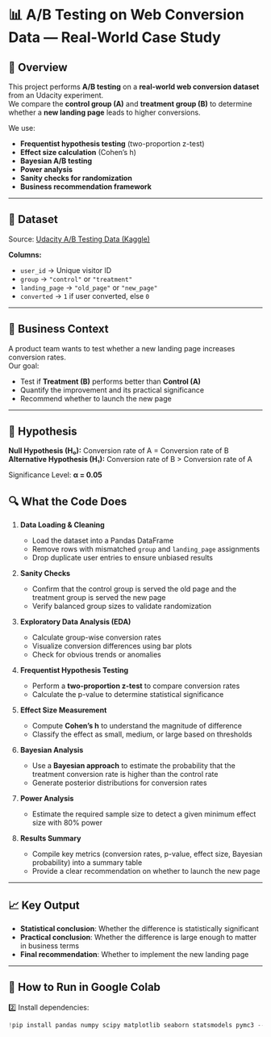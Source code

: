 # 📊 A/B Testing on Web Conversion Data — Real-World Case Study

## 📝 Overview
This project performs **A/B testing** on a **real-world web conversion dataset** from an Udacity experiment.  
We compare the **control group (A)** and **treatment group (B)** to determine whether a **new landing page** leads to higher conversions.

We use:
- **Frequentist hypothesis testing** (two-proportion z-test)
- **Effect size calculation** (Cohen’s h)
- **Bayesian A/B testing**
- **Power analysis**
- **Sanity checks for randomization**
- **Business recommendation framework**

---

## 📂 Dataset
Source: [Udacity A/B Testing Data (Kaggle)](https://www.kaggle.com/datasets/zhangluyuan/ab-testing)  

**Columns:**
- `user_id` → Unique visitor ID
- `group` → `"control"` or `"treatment"`
- `landing_page` → `"old_page"` or `"new_page"`
- `converted` → `1` if user converted, else `0`

---

## 🎯 Business Context
A product team wants to test whether a new landing page increases conversion rates.  
Our goal:
- Test if **Treatment (B)** performs better than **Control (A)**
- Quantify the improvement and its practical significance
- Recommend whether to launch the new page

---

## 🧪 Hypothesis
**Null Hypothesis (H₀):** Conversion rate of A = Conversion rate of B  
**Alternative Hypothesis (H₁):** Conversion rate of B > Conversion rate of A  

Significance Level: **α = 0.05**

## 🔍 What the Code Does

1. **Data Loading & Cleaning**  
   - Load the dataset into a Pandas DataFrame  
   - Remove rows with mismatched `group` and `landing_page` assignments  
   - Drop duplicate user entries to ensure unbiased results  

2. **Sanity Checks**  
   - Confirm that the control group is served the old page and the treatment group is served the new page  
   - Verify balanced group sizes to validate randomization  

3. **Exploratory Data Analysis (EDA)**  
   - Calculate group-wise conversion rates  
   - Visualize conversion differences using bar plots  
   - Check for obvious trends or anomalies  

4. **Frequentist Hypothesis Testing**  
   - Perform a **two-proportion z-test** to compare conversion rates  
   - Calculate the p-value to determine statistical significance  

5. **Effect Size Measurement**  
   - Compute **Cohen’s h** to understand the magnitude of difference  
   - Classify the effect as small, medium, or large based on thresholds  

6. **Bayesian Analysis**  
   - Use a **Bayesian approach** to estimate the probability that the treatment conversion rate is higher than the control rate  
   - Generate posterior distributions for conversion rates  

7. **Power Analysis**  
   - Estimate the required sample size to detect a given minimum effect size with 80% power  

8. **Results Summary**  
   - Compile key metrics (conversion rates, p-value, effect size, Bayesian probability) into a summary table  
   - Provide a clear recommendation on whether to launch the new page  

---

## 📈 Key Output
- **Statistical conclusion**: Whether the difference is statistically significant  
- **Practical conclusion**: Whether the difference is large enough to matter in business terms  
- **Final recommendation**: Whether to implement the new landing page  

---

## 🚀 How to Run in Google Colab

2️⃣ Install dependencies:
```python
!pip install pandas numpy scipy matplotlib seaborn statsmodels pymc3 --quiet
